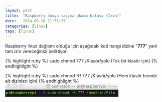 ```yaml
---
layout: post
title:  "Raspberry dosya taşıma okuma hatası (İzin)"
date:   2014-09-28 21:51:27
categories: [linux]
tags: [linux]
---
```

Raspberry linux dağıtımı olduğu için aşağıdaki kod hangi dizine "<b>777</b>" yani tam izin vereceğinizi belirtiyor.


{% highlight ruby %}
sudo chmod 777 /Klasör/yolu (Tek bir klasör için)
{% endhighlight %}


{% highlight ruby %}
sudo chmod -R 777 /Klasör/yolu (Hem klasör hemde alt dizinleri için)
{% endhighlight %}
<br>![Resim](/images/8-1.png)<br>